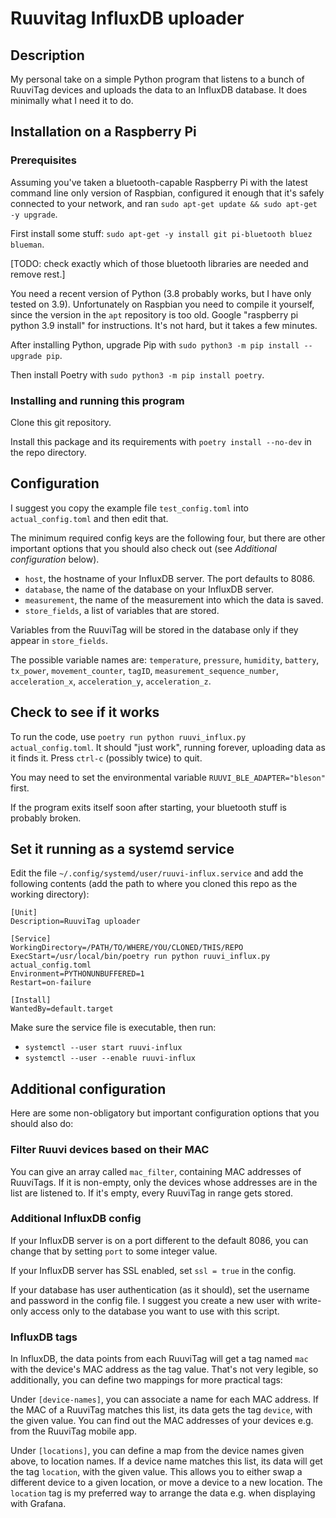 # Ruuvitag InfluxDB uploader

## Description

My personal take on a simple Python program that listens to a bunch of RuuviTag devices 
and uploads the data to an InfluxDB database. It does minimally what I need it to do.

## Installation on a Raspberry Pi

### Prerequisites

Assuming you've taken a bluetooth-capable Raspberry Pi with the latest command line only version of Raspbian, 
configured it enough that it's safely connected to your network, 
and ran `sudo apt-get update && sudo apt-get -y upgrade`.

First install some stuff: `sudo apt-get -y install git pi-bluetooth bluez blueman`.

[TODO: check exactly which of those bluetooth libraries are needed and remove rest.]

You need a recent version of Python (3.8 probably works, but I have only tested on 3.9). 
Unfortunately on Raspbian you need to compile it yourself, since the version in the `apt` repository is too old. 
Google "raspberry pi python 3.9 install" for instructions. It's not hard, but it takes a few minutes.

After installing Python, upgrade Pip with `sudo python3 -m pip install --upgrade pip`.

Then install Poetry with `sudo python3 -m pip install poetry`.


### Installing and running this program

Clone this git repository.

Install this package and its requirements with `poetry install --no-dev` in the repo directory.


## Configuration

I suggest you copy the example file `test_config.toml` into `actual_config.toml` and then edit that.

The minimum required config keys are the following four, but there are other important options
that you should also check out (see _Additional configuration_ below).

- `host`, the hostname of your InfluxDB server. The port defaults to 8086.
- `database`, the name of the database on your InfluxDB server.
- `measurement`, the name of the measurement into which the data is saved.
- `store_fields`, a list of variables that are stored.

Variables from the RuuviTag will be stored in the database only if they appear in `store_fields`.

The possible variable names are: `temperature`, `pressure`, `humidity`, `battery`, `tx_power`, `movement_counter`,
`tagID`, `measurement_sequence_number`, `acceleration_x`, `acceleration_y`, `acceleration_z`.


## Check to see if it works

To run the code, use `poetry run python ruuvi_influx.py actual_config.toml`.
It should "just work", running forever, uploading data as it finds it. 
Press `ctrl-c` (possibly twice) to quit.

You may need to set the environmental variable `RUUVI_BLE_ADAPTER="bleson"` first.

If the program exits itself soon after starting, your bluetooth stuff is probably broken.


## Set it running as a systemd service

Edit the file `~/.config/systemd/user/ruuvi-influx.service` and add the following contents
(add the path to where you cloned this repo as the working directory):

```
[Unit]
Description=RuuviTag uploader

[Service]
WorkingDirectory=/PATH/TO/WHERE/YOU/CLONED/THIS/REPO 
ExecStart=/usr/local/bin/poetry run python ruuvi_influx.py actual_config.toml
Environment=PYTHONUNBUFFERED=1
Restart=on-failure

[Install]
WantedBy=default.target
```

Make sure the service file is executable, then run: 

- `systemctl --user start ruuvi-influx` 
- `systemctl --user --enable ruuvi-influx`


## Additional configuration

Here are some non-obligatory but important configuration options that you should also do:

### Filter Ruuvi devices based on their MAC

You can give an array called `mac_filter`, containing MAC addresses of RuuviTags. 
If it is non-empty, only the devices  whose addresses are in the list are listened to. 
If it's empty, every RuuviTag in range gets stored.

### Additional InfluxDB config

If your InfluxDB server is on a port different to the default 8086, 
you can change that by setting `port` to some integer value.

If your InfluxDB server has SSL enabled, set `ssl = true` in the config.

If your database has user authentication (as it should), set the username and password in the config file. 
I suggest you create a new user with write-only access only to the database you want to use with this script.

### InfluxDB tags

In InfluxDB, the data points from each RuuviTag will get a tag named `mac` 
with the device's MAC address as the tag value. That's not very legible, so 
additionally, you can define two mappings for more practical tags:

Under `[device-names]`, you can associate a name for each MAC address. 
If the MAC of a RuuviTag matches this list, its data gets the tag `device`, with the given value. 
You can find out the MAC addresses of your devices e.g. from the RuuviTag mobile app.

Under `[locations]`, you can define a map from the device names given above, to location names. 
If a device name matches  this list, its data will get the tag `location`, with the given value. 
This allows you to either swap a different device to a given location, or move a device to a new location. 
The `location` tag is my preferred way to arrange the data e.g. when displaying with Grafana.
